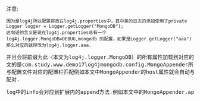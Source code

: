 注意:

    因为是log4j所以配置得放在log4j.properties中，其中类的日志的添加使用了private Logger logger = Logger.getLogger("MongoDB");
    这句话的含义是说在log4j.properties总有一个log4j.logger.MongoDB=DEBUG,mongodb 的配置，如果是Logger.getLogger("aaa")那么对应的就得改为log4j.logger.aaa.
    
<pre>
并且会将前缀为此（本文为log4j.logger.MongoDB）的所有属性加载到对应的log4j的扩展配置中，扩展的配置类的配置文件的写法为 log4j.appender.mongodb=全地址，本
文的是com.study.www.demo17log4jmongodb.config.MongoAppender所以需要找到MongoAppender,扩展类中拥有getset方法的属性会自动
与配置文件对应的配置栏匹配例如本文中MongoAppender的host属性就会自动与配置文件中的log4j.appender.mongodb.host=120.24.62.63
配对.</pre>

<pre>log中的info会对应到扩展内的append方法.例如本文中的MongoAppender.append将会与Logger.getLogger("mongodb").info配对</pre>